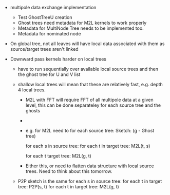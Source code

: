 - multipole data exchange implementation
    - Test GhostTreeU creation
    - Ghost trees need metadata for M2L kernels to work properly
    - Metadata for MultiNode Tree needs to be implemented too.
    - Metadata for nominated node

- On global tree, not all leaves will have local data associated with them as source/target trees aren't linked


- Downward pass kernels harder on local trees
    - have to run sequentially over available local source trees and then the ghost tree for U and V list
    - shallow local trees will mean that these are relatively fast, e.g. depth 4 local trees.

        - M2L with FFT will require FFT of all multipole data at a given level, this can be done separateley for each source tree and the ghosts
        -
        - e.g. for M2L need to for each source tree:
        Sketch: (g - Ghost tree)

            for each s in source tree:
                for each t in target tree:
                    M2L(t, s)

            for each t target tree:
                M2L(g, t)

        - Either this, or need to flatten data structure with local source trees. Need to think about this tomorrow.

    - P2P sketch is the same
        for each s in source tree:
            for each t in target tree:
                P2P(s, t)
        for each t in target tree:
            M2L(g, t)

